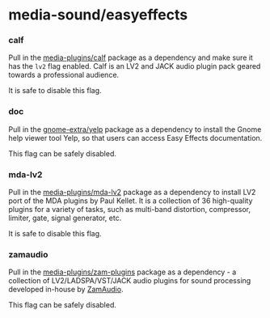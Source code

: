 # media-sound/easyeffects

### calf
Pull in the [media-plugins/calf](../media-plugins/calf.md) package as a dependency and make sure it has the `lv2` flag enabled. Calf is an LV2 and JACK audio plugin pack geared towards a professional audience.

It is safe to disable this flag.

### doc
Pull in the [gnome-extra/yelp](../gnome-extra/yelp.md) package as a dependency to install the Gnome help viewer tool Yelp, so that users can access Easy Effects documentation.

This flag can be safely disabled.

### mda-lv2
Pull in the [media-plugins/mda-lv2](../media-plugins/mda-lv2.md) package as a dependency to install LV2 port of the MDA plugins by Paul Kellet. It is a collection of 36 high-quality plugins for a variety of tasks, such as multi-band distortion, compressor, limiter, gate, signal generator, etc.

It is safe to disable this flag.

### zamaudio
Pull in the [media-plugins/zam-plugins](../media-plugins/zam-plugins.md) package as a dependency - a collection of LV2/LADSPA/VST/JACK audio plugins for sound processing developed in-house by [ZamAudio](https://www.zamaudio.com/?p=976).

This flag can be safely disabled.
